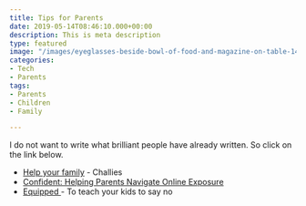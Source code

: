 ```yaml
---
title: Tips for Parents
date: 2019-05-14T08:46:10.000+00:00
description: This is meta description
type: featured
image: "/images/eyeglasses-beside-bowl-of-food-and-magazine-on-table-1438190.jpg"
categories:
- Tech
- Parents
tags:
- Parents
- Children
- Family

---
```

I do not want to write what brilliant people have already written. So click on the link below.

* [Help your family](https://www.challies.com/articles/the-porn-free-family-plan/) - Challies
* [Confident: Helping Parents Navigate Online Exposure](https://www.covenanteyes.com/when-your-child-is-looking-at-porn/)
* [Equipped ](http://info.covenanteyes.com/equipped-raising-godly-digital-natives-ebook?_ga=2.243208386.1338984552.1589404578-821046963.1589222901)- To teach your kids to say no
